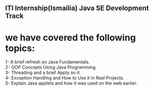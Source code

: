 ## ITI Internship(Ismailia) Java SE Development Track
  # we have covered the following topics:
1- A brief refresh on Java Fundamentals.  
2- OOP Concepts Using Java Programming.  
3- Threading and a brief Apply on it.  
4- Exception Handling and How to Use it in Real Projects.  
5- Explain Java applets and how it was used on the web earlier.  

